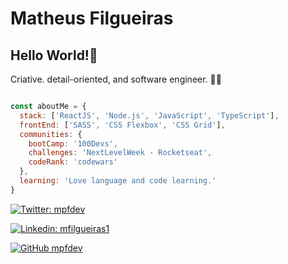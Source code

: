 # Matheus Filgueiras

## Hello World!🎉
Criative. detail-oriented, and software engineer. 👨‍💻

```javascript

const aboutMe = {
  stack: ['ReactJS', 'Node.js', 'JavaScript', 'TypeScript'],
  frontEnd: ['SASS', 'CSS Flexbox', 'CSS Grid'],
  communities: {
    bootCamp: '100Devs',
    challenges: 'NextLevelWeek - Rocketseat',
    codeRank: 'codewars'
  },
  learning: 'Love language and code learning.'
}

```
[![Twitter: mpfdev](https://img.shields.io/twitter/follow/mpfdev?style=social)](https://twitter.com/mpfdev)

[![Linkedin: mfilgueiras1](https://img.shields.io/badge/-mfilgueiras1-blue?style=flat-square&logo=Linkedin&logoColor=white&link=https://www.linkedin.com/in/mfilgueiras1/)](https://www.linkedin.com/in/mfilgueiras1/)

[![GitHub mpfdev](https://img.shields.io/github/followers/mpfdev?label=follow&style=social)](https://github.com/mpfdev)
